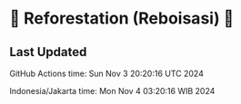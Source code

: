 
# 🌳 Reforestation (Reboisasi) 🌲

## Last Updated

GitHub Actions time: Sun Nov  3 20:20:16 UTC 2024

Indonesia/Jakarta time: Mon Nov  4 03:20:16 WIB 2024
